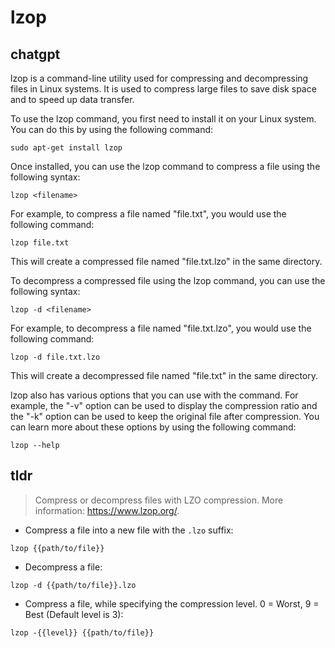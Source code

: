 # lzop 
## chatgpt 
lzop is a command-line utility used for compressing and decompressing files in Linux systems. It is used to compress large files to save disk space and to speed up data transfer.

To use the lzop command, you first need to install it on your Linux system. You can do this by using the following command:

```
sudo apt-get install lzop
```

Once installed, you can use the lzop command to compress a file using the following syntax:

```
lzop <filename>
```

For example, to compress a file named "file.txt", you would use the following command:

```
lzop file.txt
```

This will create a compressed file named "file.txt.lzo" in the same directory.

To decompress a compressed file using the lzop command, you can use the following syntax:

```
lzop -d <filename>
```

For example, to decompress a file named "file.txt.lzo", you would use the following command:

```
lzop -d file.txt.lzo
```

This will create a decompressed file named "file.txt" in the same directory.

lzop also has various options that you can use with the command. For example, the "-v" option can be used to display the compression ratio and the "-k" option can be used to keep the original file after compression. You can learn more about these options by using the following command:

```
lzop --help
``` 

## tldr 
 
> Compress or decompress files with LZO compression.
> More information: <https://www.lzop.org/>.

- Compress a file into a new file with the `.lzo` suffix:

`lzop {{path/to/file}}`

- Decompress a file:

`lzop -d {{path/to/file}}.lzo`

- Compress a file, while specifying the compression level. 0 = Worst, 9 = Best (Default level is 3):

`lzop -{{level}} {{path/to/file}}`
